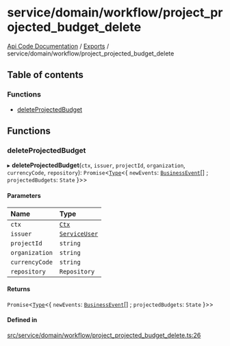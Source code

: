 # service/domain/workflow/project\_projected\_budget\_delete
 
[Api Code Documentation](../README.md) / [Exports](../modules.md) / service/domain/workflow/project\_projected\_budget\_delete

## Table of contents

### Functions

- [deleteProjectedBudget](service_domain_workflow_project_projected_budget_delete.md#deleteprojectedbudget)

## Functions

### deleteProjectedBudget

▸ **deleteProjectedBudget**(`ctx`, `issuer`, `projectId`, `organization`, `currencyCode`, `repository`): `Promise`<[`Type`](result.md#type)<{ `newEvents`: [`BusinessEvent`](service_domain_business_event.md#businessevent)[] ; `projectedBudgets`: `State`  }\>\>

#### Parameters

| Name | Type |
| :------ | :------ |
| `ctx` | [`Ctx`](../interfaces/lib_ctx.Ctx.md) |
| `issuer` | [`ServiceUser`](../interfaces/service_domain_organization_service_user.ServiceUser.md) |
| `projectId` | `string` |
| `organization` | `string` |
| `currencyCode` | `string` |
| `repository` | `Repository` |

#### Returns

`Promise`<[`Type`](result.md#type)<{ `newEvents`: [`BusinessEvent`](service_domain_business_event.md#businessevent)[] ; `projectedBudgets`: `State`  }\>\>

#### Defined in

[src/service/domain/workflow/project_projected_budget_delete.ts:26](https://github.com/openkfw/TruBudget/blob/0804644/api/src/service/domain/workflow/project_projected_budget_delete.ts#L26)
